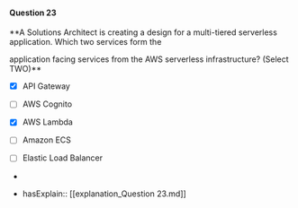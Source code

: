 #### Question  23


**A Solutions Architect is creating a design for a multi-tiered serverless application. Which two services form the

application facing services from the AWS serverless infrastructure? (Select TWO)**


- [x] API Gateway


- [ ] AWS Cognito


- [x] AWS Lambda


- [ ] Amazon ECS


- [ ] Elastic Load Balancer


*

- hasExplain:: [[explanation_Question  23.md]]